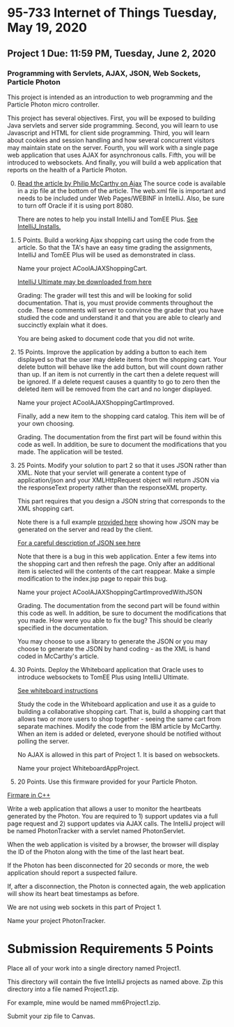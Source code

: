 # 95-733 Internet of Things Tuesday, May 19, 2020

## Project 1  Due: 11:59 PM, Tuesday, June 2, 2020


### Programming with Servlets, AJAX, JSON, Web Sockets, Particle Photon


This project is intended as an introduction to web programming
and the Particle Photon micro controller.


This project has several objectives. First, you will be exposed
to building Java servlets and server side programming. Second,
you will learn to use Javascript and HTML for client side
programming. Third, you will learn about cookies and
session handling and how several concurrent visitors may maintain
state on the server. Fourth, you will work with a single page
web application that uses AJAX for asynchronous calls. Fifth,
you will be introduced to websockets. And finally, you will build
a web application that reports on the health of a Particle Photon.

0) [Read the article by Philip McCarthy on Ajax](http://www.ibm.com/developerworks/library/j-ajax1/)
   The source code is available in a zip file at the bottom
   of the article. The web.xml file is important and needs
   to be included under Web Pages/WEBINF in IntelliJ. Also,
   be sure to turn off Oracle if it is using port 8080.

   There are notes to help you install IntelliJ and TomEE Plus. [See IntelliJ_Installs.](https://www.andrew.cmu.edu/user/mm6/95-733/IntelliJ_Installs.pdf)

1) 5 Points. Build a working Ajax shopping cart using the code from the article.
   So that the TA's have an easy time grading the assignments, IntelliJ
   and TomEE Plus will be used as demonstrated in class.

   Name your project ACoolAJAXShoppingCart.

   [IntelliJ Ultimate may be downloaded from here](https://www.jetbrains.com/idea/)

   Grading: The grader will test this and will be looking for solid documentation.
   That is, you must provide comments throughout the code. These comments will
   server to convince the grader that you have studied the code and understand
   it and that you are able to clearly and succinctly explain what it does.

   You are being asked to document code that you did not write.

2) 15 Points. Improve the application by adding a button to each item
   displayed so that the user may delete items from the shopping
   cart. Your delete button will behave like the add button, but
   will count down rather than up. If an item is not currently in
   the cart then a delete request will be ignored. If a delete
   request causes a quantity to go to zero then the
   deleted item will be removed from the cart and no longer
   displayed.

   Name your project ACoolAJAXShoppingCartImproved.

   Finally, add a new item to the shopping card catalog. This item will
   be of your own choosing.

   Grading. The documentation from the first part will be found
   within this code as well. In addition, be sure to document the
   modifications that you made. The application will be tested.

3) 25 Points. Modify your solution to part 2 so that it uses
   JSON rather than XML. Note that your servlet will generate a
   content type of application/json and your XMLHttpRequest
   object will return JSON via the responseText property
   rather than the responseXML property.

   This part requires that you design a JSON string that
   corresponds to the XML shopping cart.

   Note there is a full example [provided here](JSONHelloWorld.md) showing how JSON may be generated on the server and read by the client.

   [For a careful description of JSON see here](http://www.json.org/)

   Note that there is a bug in this web application. Enter a few
   items into the shopping cart and then refresh the page. Only after
   an additional item is selected will the contents of the cart reappear.
   Make a simple modification to the index.jsp page to repair this
   bug.

   Name your project ACoolAJAXShoppingCartImprovedWithJSON

   Grading. The documentation from the second part will be found
   within this code as well. In addition, be sure to document the
   modifications that you made. How were you able to fix the bug?
   This should be clearly specified in the documentation.

   You may choose to use a library to generate the JSON or you may
   choose to generate the JSON by hand coding - as the XML is hand
   coded in McCarthy's article.

4) 30 Points. Deploy the Whiteboard application that Oracle uses
   to introduce websockets to TomEE Plus using IntelliJ Ultimate.

   [See whiteboard instructions](Whiteboard_Instructions.md)

   Study the code in the Whiteboard application and use it as a guide
   to building a collaborative shopping cart. That is, build a shopping
   cart that allows two or more users to shop together - seeing the same
   cart from separate machines. Modify the code from the IBM article by
   McCarthy. When an item is added or deleted, everyone should be notified
   without polling the server.

   No AJAX is allowed in this part of Project 1. It is based on websockets.

   Name your project WhiteboardAppProject.

5) 20 Points. Use this firmware provided for your Particle Photon.

[Firmare in C++](http://www.andrew.cmu.edu/~mm6/95-733/Photon/SimpleHTTPClient)

   Write a web application that allows a user to monitor the heartbeats
   generated by the Photon. You are required to 1) support updates
   via a full page request and 2) support updates via AJAX calls.
   The IntelliJ project will be named PhotonTracker with a servlet
   named PhotonServlet.

   When the web application is visited by a browser, the browser will
   display the ID of the Photon along with the time of the last heart
   beat.

   If the Photon has been disconnected for 20 seconds or more, the
   web application should report a suspected failure.

   If, after a disconnection, the Photon is connected again, the web application
   will show its heart beat timestamps as before.

   We are not using web sockets in this part of Project 1.

   Name your project PhotonTracker.

Submission Requirements 5 Points
================================

Place all of your work into a single directory named Project1.

This directory will contain the five IntelliJ projects as named above. Zip this directory into a file named <yourAndrewID>Project1.zip.

For example, mine would be named mm6Project1.zip.

Submit your zip file to Canvas.
